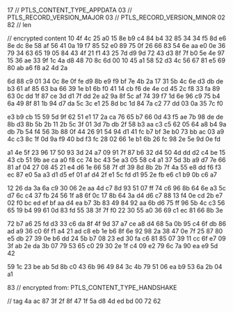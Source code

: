 17 // PTLS_CONTENT_TYPE_APPDATA
03 // PTLS_RECORD_VERSION_MAJOR
03 // PTLS_RECORD_VERSION_MINOR
02 82 // len

// encrypted content
10 4f 4c 25 a0 15 8e b9 c4 84
b4 32 85 34 34 f5 8d e6 8e dc
8e 58 af 56 41 0a 19 f7 85 52
e0 89 75 0f 26 66 83 54 6e aa
e0 0e 36 79 34 63 65 19 05 84
43 4f 21 f1 43 25 7d d9 9d 72
43 d3 8f 7f b0 5e 4e 97 15 36
ae 33 9f 1c 4a d8 48 70 8c 6d
00 10 45 a1 58 52 d3 4c 56 67
81 e5 69 80 ab a6 f8 a2 4d 2a

6d 88 c9 01 34 0c 8e 0f fe d9
8b e9 f9 bf 7e 4b 2a 17 31 5b
4c 6e d3 db de b3 61 af 85 63
ba 66 39 1e b1 6b f0 41 14 cb
f6 de 4e cd 45 2c f8 33 fa 89
63 0c dd 1f 87 ce 3d d1 7f dd
2e a2 9a 8f 5c af 74 39 f7 1d
6e 96 c9 75 b4 6a 49 8f 81 1b
94 d7 da 5c 3c e1 25 8d bc 1d
84 7a c2 77 dd 03 0a 35 7c f0

e3 b9 cb 15 59 5d 9f 62 51 e1
17 2a ca 76 65 b7 66 0d 43 f5
ae 7b 98 de de 8b d3 8b 5b 2b
11 2b 5c 3f 01 3d 7b db 2f 58
b3 aa c3 c5 62 05 64 a8 b4 9a
db 7b 54 f4 56 3b 88 0f 44 26
91 54 94 d1 41 fc b7 bf 3e b0
73 bb ac 03 a9 4c c3 8c 1f 0d
9a f9 40 bd f3 fc 28 02 66 1e
b1 6b 26 fc 98 2e 5e 9d 0e fd

a1 4e 5f 23 96 17 50 93 3d 24
a7 09 91 7f 87 b6 32 d4 50 4d
dd d2 c4 be 15 43 cb 51 9b ae
ca a0 f8 cc 74 bc 43 5e a3 05
58 c4 a1 37 5d 3b a9 d7 7e 66
81 af 04 27 08 45 21 e4 d6 1e
66 58 7f df 39 8d 8b 2b 7f 4a
55 e8 dd f6 f3 ec 87 e0 5a a3
d1 d5 ef 01 af d4 2f e1 5c fd
d1 95 2e fb e6 c1 b9 0b c6 a7

12 26 da 3a 6a c9 30 06 2e aa
4d c7 8d 93 51 07 ff 74 c6 96
8b 64 6e a3 5c d7 6c c4 37 fb
24 56 1f a8 6f 0c 17 8b 64 3a
d4 d6 c7 88 13 f4 0e cd 2b e7
02 f0 bc ed ef bf aa d4 ea b7
3b 83 49 84 92 aa 6b d6 75 ff
96 5b 4c c3 56 65 19 b4 99 61
0d 83 fd 55 38 3f 7f f0 22 30
55 a0 36 69 c1 ec 81 66 8b 3e

72 b7 a6 25 fd d3 33 c6 da 8f
4f 9d 37 a7 ce a8 d4 68 5a 0b
95 c4 6f db 86 ad a9 36 c0 6f
f1 a4 21 ad c8 eb 1e b6 8f 6e
92 98 2a 38 47 0e 7f 25 87 80
e5 db 27 39 0e b6 dd 24 5b b7
08 23 ed 30 fa c6 81 85 07 39
11 cc 6f e7 09 3f ab 2e da 3b
07 79 53 65 c0 29 30 2e 1f c4
09 e2 79 6c 7a 90 ea e9 5d 42

59 1c 23 be ab 5d 8b c0 43 6b
96 49 84 3c 4b 79 51 06 ea b9
53 6a 2b 04 a1

83 // encrypted from: PTLS_CONTENT_TYPE_HANDSHAKE

// tag
4a ac 87 3f 2f 8f 47 1f 5a d8 4d ed bd 00 72 62